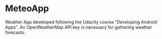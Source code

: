 # MeteoApp
Weather App developed following the Udacity course "Developing Android Apps".
An OpenWeatherMap API key is necessary for gathering weather forecasts.
